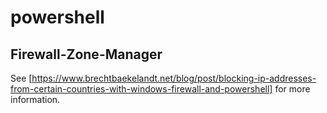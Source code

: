# powershell

## Firewall-Zone-Manager

See [https://www.brechtbaekelandt.net/blog/post/blocking-ip-addresses-from-certain-countries-with-windows-firewall-and-powershell] for more information.
